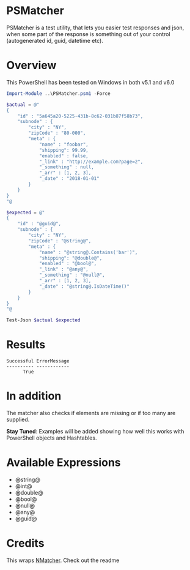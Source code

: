 # PSMatcher
PSMatcher is a test utility, that lets you easier test responses and json, when some part of the response is something out of your control (autogenerated id, guid, datetime etc).

# Overview
This PowerShell has been tested on Windows in both v5.1 and v6.0

```powershell
Import-Module ..\PSMatcher.psm1 -Force

$actual = @"
{
    "id" : "5a645a20-5225-431b-8c62-031b87f58b73",
    "subnode" : {
        "city" : "NY",
        "zipCode" : "80-000",
        "meta" : {
            "name" : "foobar",
            "shipping": 99.99,
            "enabled" : false,
            "_link" : "http://example.com?page=2",
            "_something" : null,
            "_arr" : [1, 2, 3],
            "_date" : "2018-01-01"
        }
    }
}
"@

$expected = @"
{
    "id" : "@guid@",
    "subnode" : {
        "city" : "NY",
        "zipCode" : "@string@",
        "meta" : {
            "name" : "@string@.Contains('bar')",
            "shipping": "@double@",
            "enabled" : "@bool@",
            "_link" : "@any@",
            "_something" : "@null@",
            "_arr" : [1, 2, 3],
            "_date" : "@string@.IsDateTime()"
        }
    }
}
"@

Test-Json $actual $expected
```
# Results
```
Successful ErrorMessage
---------- ------------
      True
```

# In addition
The matcher also checks if elements are missing or if too many are supplied.

**Stay Tuned**: Examples will be added showing how well this works with PowerShell objects and Hashtables.

# Available Expressions

* @string@
* @int@
* @double@
* @bool@
* @null@
* @any@
* @guid@

# Credits
This wraps [NMatcher](https://github.com/defrag/NMatcher). Check out the readme
